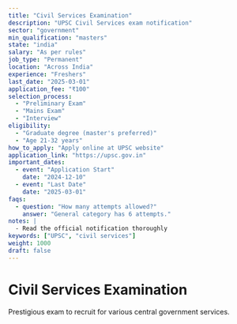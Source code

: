 ```yaml
---
title: "Civil Services Examination"
description: "UPSC Civil Services exam notification"
sector: "government"
min_qualification: "masters"
state: "india"
salary: "As per rules"
job_type: "Permanent"
location: "Across India"
experience: "Freshers"
last_date: "2025-03-01"
application_fee: "₹100"
selection_process:
  - "Preliminary Exam"
  - "Mains Exam"
  - "Interview"
eligibility:
  - "Graduate degree (master's preferred)"
  - "Age 21-32 years"
how_to_apply: "Apply online at UPSC website"
application_link: "https://upsc.gov.in"
important_dates:
  - event: "Application Start"
    date: "2024-12-10"
  - event: "Last Date"
    date: "2025-03-01"
faqs:
  - question: "How many attempts allowed?"
    answer: "General category has 6 attempts."
notes: |
  - Read the official notification thoroughly
keywords: ["UPSC", "civil services"]
weight: 1000
draft: false
---
```


# Civil Services Examination

Prestigious exam to recruit for various central government services.
